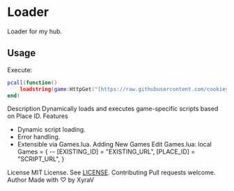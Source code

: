# Loader

Loader for my hub.

## Usage

Execute:
```lua
pcall(function()
    loadstring(game:HttpGet("[https://raw.githubusercontent.com/cookieys/loader/refs/heads/main/Loader.lua](https://raw.githubusercontent.com/cookieys/loader/refs/heads/main/Loader.lua)"))()
end)
```

Description
Dynamically loads and executes game-specific scripts based on Place ID.
Features
 * Dynamic script loading.
 * Error handling.
 * Extensible via Games.lua.
Adding New Games
Edit Games.lua:
local Games = {
    -- [EXISTING_ID] = "EXISTING_URL",
    [PLACE_ID] = "SCRIPT_URL",
}

License
MIT License. See [LICENSE](https://mit-license.org).
Contributing
Pull requests welcome.
Author
Made with ♡ by XyraV

